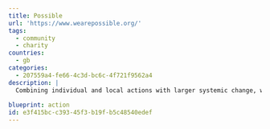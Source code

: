 ```yaml
---
title: Possible
url: 'https://www.wearepossible.org/'
tags:
  - community
  - charity
countries:
  - gb
categories:
  - 207559a4-fe66-4c3d-bc6c-4f721f9562a4
description: |
  Combining individual and local actions with larger systemic change, we face our climate dread with a can-do attitude and sense of fun. Possible are tackling the climate cisis by inspiring people to act in 5 key areas - eat & buy, travel, enery, nature and talking.
  
blueprint: action
id: e3f415bc-c393-45f3-b19f-b5c48540edef
---
```

